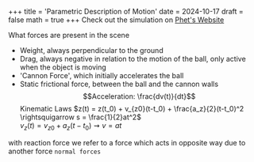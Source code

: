+++
title = 'Parametric Description of Motion'
date = 2024-10-17
draft = false
math = true
+++
Check out the simulation on <a href='https://phet.colorado.edu/en/simulations/projectile-motion'> Phet's Website </a>

What forces are present in the scene
- Weight, always perpendicular to the ground
- Drag, always negative in relation to the motion of the ball, only active when the object is moving
- 'Cannon Force', which initially accelerates the ball
- Static frictional force, between the ball and the cannon walls
$$Acceleration: \frac{dv(t)}{dt}$$
Kinematic Laws
$z(t) = z(t_0) + v_{z0}(t-t_0) + \frac{a_z}{2}(t-t_0)^2 \rightsquigarrow s = \frac{1}{2}at^2$   
$v_z(t) = v_{z0} + a_z(t -t_0) \rightsquigarrow v=at$  

with reaction force we refer to a force which acts in opposite way due to another force `normal forces`